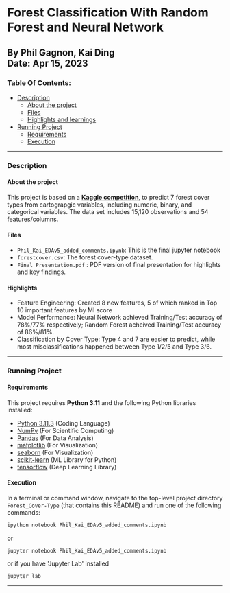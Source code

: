 # Forest Classification With Random Forest and Neural Network
By Phil Gagnon, Kai Ding\
Date: Apr 15, 2023
----

### Table Of Contents:
- [Description](#description)<br>
    - [About the project](#about-the-project)<br>
    - [Files](#files)<br>
    - [Highlights and learnings](#highlights-and-learnings)<br>
- [Running Project](#running-project)<br>
    - [Requirements](#requirements)<br>
    - [Execution](#execution)<br>

----

### Description

#### About the project
This project is based on a **<a href="https://www.kaggle.com/c/forest-cover-type-prediction" target="_blank">Kaggle competition</a>**, to predict 7 forest cover types from cartograpgic variables, including numeric, binary, and categorical variables. The data set includes 15,120 observations and 54 features/columns. 

#### Files
- `Phil_Kai_EDAv5_added_comments.ipynb`: This is the final jupyter notebook
- `forestcover.csv`: The forest cover-type dataset. 
- `Final Presentation.pdf` : PDF version of final presentation for highlights and key findings.

#### Highlights
- Feature Engineering: Created 8 new features, 5 of which ranked in Top 10 important features by MI score
- Model Performance: Neural Network achieved Training/Test accuracy of 78%/77% respectively; Random Forest
acheived Training/Test accuracy of 86%/81%.
- Classification by Cover Type: Type 4 and 7 are easier to predict, while most misclassifications happened between Type 1/2/5 and Type 3/6.

----

### Running Project

#### Requirements

This project requires **Python 3.11** and the following Python libraries installed:

- [Python 3.11.3](https://www.python.org/downloads)                          (Coding Language)
- [NumPy](http://www.numpy.org/)                                            (For Scientific Computing)
- [Pandas](http://pandas.pydata.org)                                        (For Data Analysis)
- [matplotlib](http://matplotlib.org/)                                      (For Visualization)   
- [seaborn](https://seaborn.pydata.org/installing.html)                     (For Visualization)
- [scikit-learn](http://scikit-learn.org/stable/)                           (ML Library for Python)
- [tensorflow](http://tensorflow.org/install/)                              (Deep Learning Library)

#### Execution

In a terminal or command window, navigate to the top-level project directory `Forest_Cover-Type` (that contains this README) and run one of the following commands:

```bash
ipython notebook Phil_Kai_EDAv5_added_comments.ipynb
```  
or
```bash
jupyter notebook Phil_Kai_EDAv5_added_comments.ipynb
```
or if you have 'Jupyter Lab' installed
```bash
jupyter lab
```

-----